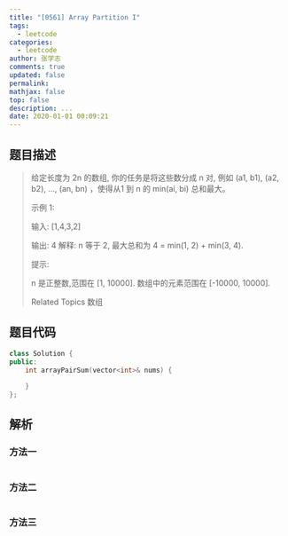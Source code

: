 ```yaml
---
title: "[0561] Array Partition I"
tags:
  - leetcode
categories:
  - leetcode
author: 张学志
comments: true
updated: false
permalink:
mathjax: false
top: false
description: ...
date: 2020-01-01 00:09:21
---
```


## 题目描述

> 给定长度为 2n 的数组, 你的任务是将这些数分成 n 对, 例如 (a1, b1), (a2, b2), ..., (an, bn) ，使得从1 到 n 的 min(ai, bi) 总和最大。 
> 
> 示例 1: 
> 
> 
> 输入: [1,4,3,2]
> 
> 输出: 4
> 解释: n 等于 2, 最大总和为 4 = min(1, 2) + min(3, 4).
> 
> 
> 提示: 
> 
> 
> n 是正整数,范围在 [1, 10000]. 
> 数组中的元素范围在 [-10000, 10000]. 
> 
> Related Topics 数组

## 题目代码

```cpp
class Solution {
public:
    int arrayPairSum(vector<int>& nums) {
        
    }
};
```

## 解析

### 方法一

```cpp

```

### 方法二

```cpp

```

### 方法三

```cpp

```

